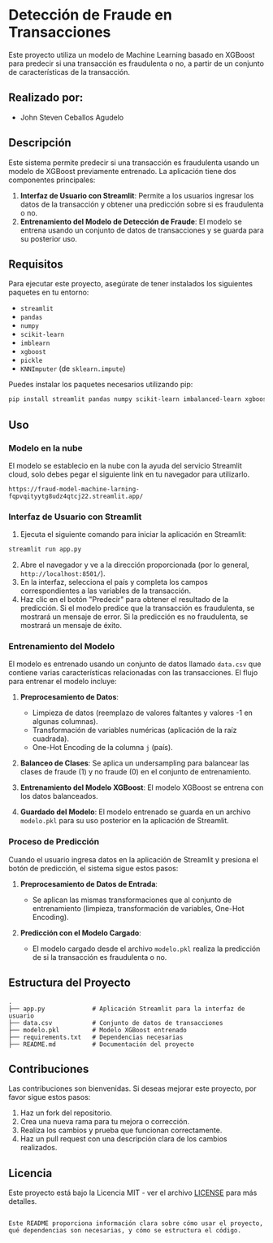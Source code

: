 # Detección de Fraude en Transacciones

Este proyecto utiliza un modelo de Machine Learning basado en XGBoost para predecir si una transacción es fraudulenta o no, a partir de un conjunto de características de la transacción.


## Realizado por:

- John Steven Ceballos Agudelo

## Descripción

Este sistema permite predecir si una transacción es fraudulenta usando un modelo de XGBoost previamente entrenado. La aplicación tiene dos componentes principales:

1. **Interfaz de Usuario con Streamlit**: Permite a los usuarios ingresar los datos de la transacción y obtener una predicción sobre si es fraudulenta o no.
2. **Entrenamiento del Modelo de Detección de Fraude**: El modelo se entrena usando un conjunto de datos de transacciones y se guarda para su posterior uso.

## Requisitos

Para ejecutar este proyecto, asegúrate de tener instalados los siguientes paquetes en tu entorno:

- `streamlit`
- `pandas`
- `numpy`
- `scikit-learn`
- `imblearn`
- `xgboost`
- `pickle`
- `KNNImputer` (de `sklearn.impute`)

Puedes instalar los paquetes necesarios utilizando pip:

```bash
pip install streamlit pandas numpy scikit-learn imbalanced-learn xgboost
```

## Uso

### Modelo en la nube
El modelo se establecio en la nube con la ayuda del servicio Streamlit cloud, solo debes pegar el siguiente link en tu navegador para utilizarlo.

`https://fraud-model-machine-larning-fqpvqityytg8udz4qtcj22.streamlit.app/`

### Interfaz de Usuario con Streamlit

1. Ejecuta el siguiente comando para iniciar la aplicación en Streamlit:

```bash
streamlit run app.py
```

2. Abre el navegador y ve a la dirección proporcionada (por lo general, `http://localhost:8501/`).
3. En la interfaz, selecciona el país y completa los campos correspondientes a las variables de la transacción.
4. Haz clic en el botón "Predecir" para obtener el resultado de la predicción. Si el modelo predice que la transacción es fraudulenta, se mostrará un mensaje de error. Si la predicción es no fraudulenta, se mostrará un mensaje de éxito.

### Entrenamiento del Modelo

El modelo es entrenado usando un conjunto de datos llamado `data.csv` que contiene varias características relacionadas con las transacciones. El flujo para entrenar el modelo incluye:

1. **Preprocesamiento de Datos**:
   - Limpieza de datos (reemplazo de valores faltantes y valores -1 en algunas columnas).
   - Transformación de variables numéricas (aplicación de la raíz cuadrada).
   - One-Hot Encoding de la columna `j` (país).
   
2. **Balanceo de Clases**: Se aplica un undersampling para balancear las clases de fraude (1) y no fraude (0) en el conjunto de entrenamiento.

3. **Entrenamiento del Modelo XGBoost**: El modelo XGBoost se entrena con los datos balanceados.

4. **Guardado del Modelo**: El modelo entrenado se guarda en un archivo `modelo.pkl` para su uso posterior en la aplicación de Streamlit.

### Proceso de Predicción

Cuando el usuario ingresa datos en la aplicación de Streamlit y presiona el botón de predicción, el sistema sigue estos pasos:

1. **Preprocesamiento de Datos de Entrada**:
   - Se aplican las mismas transformaciones que al conjunto de entrenamiento (limpieza, transformación de variables, One-Hot Encoding).
   
2. **Predicción con el Modelo Cargado**:
   - El modelo cargado desde el archivo `modelo.pkl` realiza la predicción de si la transacción es fraudulenta o no.

## Estructura del Proyecto

```plaintext
.
├── app.py             # Aplicación Streamlit para la interfaz de usuario
├── data.csv           # Conjunto de datos de transacciones
├── modelo.pkl         # Modelo XGBoost entrenado
├── requirements.txt   # Dependencias necesarias
├── README.md          # Documentación del proyecto
```

## Contribuciones

Las contribuciones son bienvenidas. Si deseas mejorar este proyecto, por favor sigue estos pasos:

1. Haz un fork del repositorio.
2. Crea una nueva rama para tu mejora o corrección.
3. Realiza los cambios y prueba que funcionan correctamente.
4. Haz un pull request con una descripción clara de los cambios realizados.

## Licencia

Este proyecto está bajo la Licencia MIT - ver el archivo [LICENSE](LICENSE) para más detalles.
```

Este README proporciona información clara sobre cómo usar el proyecto, qué dependencias son necesarias, y cómo se estructura el código.